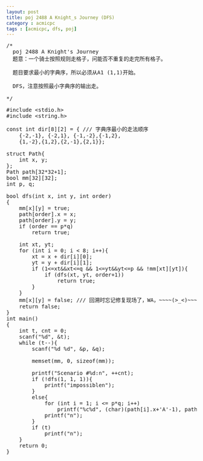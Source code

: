 ```yaml
---
layout: post
title: poj 2488 A Knight_s Journey (DFS)
category : acmicpc
tags : [acmicpc, dfs, poj]
---
```


<pre>/*
  poj 2488 A Knight's Journey
  题意：一个骑士按照规则走格子，问能否不重复的走完所有格子。
  
  题目要求最小的字典序，所以必须从A1 (1,1)开始。
  
  DFS，注意按照最小字典序的输出走。
  
*/</pre>
<!--more-->
<pre>
#include &lt;stdio.h&gt;
#include &lt;string.h&gt;

const int dir[8][2] = { /// 字典序最小的走法顺序
    {-2,-1}, {-2,1}, {-1,-2},{-1,2},
    {1,-2},{1,2},{2,-1},{2,1}};

struct Path{
    int x, y;
};
Path path[32*32+1];
bool mm[32][32];
int p, q;

bool dfs(int x, int y, int order)
{
    mm[x][y] = true;
    path[order].x = x;
    path[order].y = y;
    if (order == p*q)
        return true;
    
    int xt, yt;
    for (int i = 0; i &lt; 8; i++){
        xt = x + dir[i][0];
        yt = y + dir[i][1];
        if (1&lt;=xt&amp;&amp;xt&lt;=q &amp;&amp; 1&lt;=yt&amp;&amp;yt&lt;=p &amp;&amp; !mm[xt][yt]){
            if (dfs(xt, yt, order+1))
                return true;
        }
    }
    mm[x][y] = false; /// 回溯时忘记修复现场了，WA，~~~~(&gt;_&lt;)~~~~ 
    return false;
}
int main()
{
    int t, cnt = 0;
    scanf("%d", &amp;t);
    while (t--){
        scanf("%d %d", &amp;p, &amp;q);
        
        memset(mm, 0, sizeof(mm));
        
        printf("Scenario #%d:n", ++cnt);
        if (!dfs(1, 1, 1)){
            printf("impossiblen");
        }
        else{
            for (int i = 1; i &lt;= p*q; i++)
                printf("%c%d", (char)(path[i].x+'A'-1), path[i].y);
            printf("n");
        }
        if (t)
            printf("n");
    }
    return 0;
}</pre>

